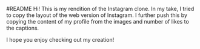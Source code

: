#README
Hi! This is my rendition of the Instagram clone. In my take, I tried to copy the layout of the web version of Instagram. 
I further push this by copying the content of my profile from the images and number of likes to the captions.

I hope you enjoy checking out my creation!
